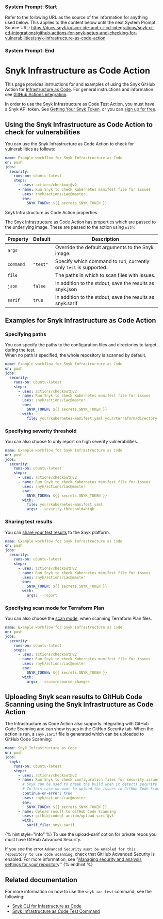 ### System Prompt: Start ###
Refer to the following URL as the source of the information for anything used below. This applies to the content below until the next System Prompt.
Source URL: https://docs.snyk.io/scm-ide-and-ci-cd-integrations/snyk-ci-cd-integrations/github-actions-for-snyk-setup-and-checking-for-vulnerabilities/snyk-infrastructure-as-code-action
### System Prompt: End ###

# Snyk Infrastructure as Code Action

This page provides instructions for and examples of using the Snyk GitHub Action for [Infrastructure as Code](https://github.com/snyk/actions/tree/master/iac). For general instructions and information see [GitHub Actions integration](https://docs.snyk.io/integrations/ci-cd-integrations/github-actions-integration).

In order to use the Snyk Infrastructure as Code Test Action, you must have a Snyk API token. See [Getting Your Snyk Token](https://docs.snyk.io/integrations/ci-cd-integrations/github-actions-integration#getting-your-snyk-token), or you can [sign up for free](https://snyk.io/login).

## Using the Snyk Infrastructure as Code Action to check for vulnerabilities

You can use the Snyk Infrastructure as Code Action to check for vulnerabilities as follows:

```yaml
name: Example workflow for Snyk Infrastructure as Code
on: push
jobs:
  security:
    runs-on: ubuntu-latest
    steps:
      - uses: actions/checkout@v2
      - name: Run Snyk to check Kubernetes manifest file for issues
        uses: snyk/actions/iac@master
        env:
          SNYK_TOKEN: ${{ secrets.SNYK_TOKEN }}
```

Snyk Infrastructure as Code Action properties

The Snyk Infrastructure as Code Action has properties which are passed to the underlying image. These are passed to the action using `with`:

| Property  | Default  | Description                                                       |
| --------- | -------- | ----------------------------------------------------------------- |
| `args`    |          | Override the default arguments to the Snyk image.                 |
| `command` | `"test"` | Specify which command to run, currently only `test` is supported. |
| `file`    |          | The paths in which to scan files with issues.                     |
| `json`    | `false`  | In addition to the stdout, save the results as snyk.json          |
| `sarif`   | `true`   | In addition to the stdout, save the results as snyk.sarif         |

## Examples for Snyk Infrastructure as Code Action

### Specifying paths

You can specify the paths to the configuration files and directories to target during the test.\
When no path is specified, the whole repository is scanned by default.

```yaml
name: Example workflow for Snyk Infrastructure as Code
on: push
jobs:
  security:
    runs-on: ubuntu-latest
    steps:
      - uses: actions/checkout@v2
      - name: Run Snyk to check Kubernetes manifest file for issues
        uses: snyk/actions/iac@master
        env:
          SNYK_TOKEN: ${{ secrets.SNYK_TOKEN }}
        with:
          file: your/kubernetes-manifest.yaml your/terraform/directory
```

### Specifying severity threshold

You can also choose to only report on high severity vulnerabilities.

```yaml
name: Example workflow for Snyk Infrastructure as Code
on: push
jobs:
  security:
    runs-on: ubuntu-latest
    steps:
      - uses: actions/checkout@v2
      - name: Run Snyk to check Kubernetes manifest file for issues
        uses: snyk/actions/iac@master
        env:
          SNYK_TOKEN: ${{ secrets.SNYK_TOKEN }}
        with:
          file: your/kubernetes-manifest.yaml
          args: --severity-threshold=high
```

### Sharing test results

You can [share your test results](https://docs.snyk.io/products/snyk-infrastructure-as-code/share-cli-results-with-the-snyk-web-ui) to the Snyk platform.

```yaml
name: Example workflow for Snyk Infrastructure as Code
on: push
jobs:
  security:
    runs-on: ubuntu-latest
    steps:
      - uses: actions/checkout@v2
      - name: Run Snyk to check Kubernetes manifest file for issues
        uses: snyk/actions/iac@master
        env:
          SNYK_TOKEN: ${{ secrets.SNYK_TOKEN }}
        with:
          args: --report
```

### Specifying scan mode for Terraform Plan

You can also choose the [scan mode](https://docs.snyk.io/products/snyk-infrastructure-as-code/snyk-cli-for-infrastructure-as-code/test-your-terraform-files-with-the-cli-tool#terraform-plan), when scanning Terraform Plan files.

```yaml
name: Example workflow for Snyk Infrastructure as Code
on: push
jobs:
  security:
    runs-on: ubuntu-latest
    steps:
      - uses: actions/checkout@v2
      - name: Run Snyk to check Kubernetes manifest file for issues
        uses: snyk/actions/iac@master
        env:
          SNYK_TOKEN: ${{ secrets.SNYK_TOKEN }}
        with:
          args: --scan=resource-changes
```

## Uploading Snyk scan results to GitHub Code Scanning using the Snyk Infrastructure as Code Action

The Infrastructure as Code Action also supports integrating with GitHub Code Scanning and can show issues in the GitHub Security tab. When the action is run, a `snyk.sarif` file is generated which can be uploaded to GitHub Code Scanning:

```yaml
name: Snyk Infrastructure as Code
on: push
jobs:
  snyk:
    runs-on: ubuntu-latest
    steps:
      - uses: actions/checkout@v2
      - name: Run Snyk to check configuration files for security issues
        # Snyk can be used to break the build when it detects security issues.
        # In this case we want to upload the issues to GitHub Code Scanning
        continue-on-error: true
        uses: snyk/actions/iac@master
        env:
          SNYK_TOKEN: ${{ secrets.SNYK_TOKEN }}
      - name: Upload result to GitHub Code Scanning
        uses: github/codeql-action/upload-sarif@v3
        with:
          sarif_file: snyk.sarif
```

{% hint style="info" %}
To use the upload-sarif option for private repos you must have GitHub Advanced Security. &#x20;

If you see the error `Advanced Security must be enabled for this repository to use code scanning`, check that GitHub Advanced Security is enabled. For more information, see "[Managing security and analysis settings for your repository](https://docs.github.com/en/repositories/managing-your-repositorys-settings-and-features/enabling-features-for-your-repository/managing-security-and-analysis-settings-for-your-repository)."
{% endhint %}

## Related documentation

For more information on how to use the `snyk iac test` command, see the following:

* [Snyk CLI for Infastructure as Code](https://docs.snyk.io/products/snyk-infrastructure-as-code/snyk-cli-for-infrastructure-as-code)
* [Snyk Infrastructure as Code Test Command](https://docs.snyk.io/snyk-cli/commands/iac-test)

